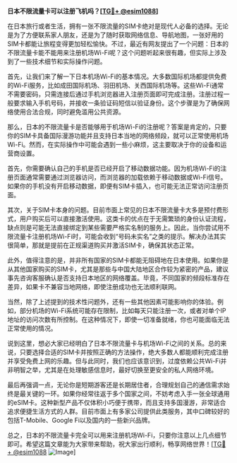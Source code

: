 **日本不限流量卡可以注册飞机吗？[[TG💪+ @esim1088](https://t.me/s/esim1088)]**

在日本旅行或者生活，拥有一张不限流量的SIM卡绝对是现代人必备的选择。无论是为了方便联系家人朋友，还是为了随时获取网络信息、导航地图，一张好用的SIM卡都能让旅程变得更加轻松愉快。不过，最近有网友提出了一个问题：日本的不限流量卡能不能用来注册机场Wi-Fi呢？这个问题听起来很有趣，但实际上涉及到了一些技术细节和实际操作问题。

首先，让我们来了解一下日本机场Wi-Fi的基本情况。大多数国际机场都提供免费的Wi-Fi服务，比如成田国际机场、羽田机场、关西国际机场等。这些Wi-Fi通常不需要密码，只需连接后通过手机浏览器进入注册页面即可完成注册。注册过程一般要求输入手机号码，并接收一条验证码短信以验证身份。这个步骤是为了确保网络使用合法合规，同时避免滥用公共资源。

那么，日本的不限流量卡是否能够用于机场Wi-Fi的注册呢？答案是肯定的，只要你的SIM卡具备国际漫游功能并且支持日本当地的网络频段，就可以正常使用机场Wi-Fi。然而，在实际操作中可能会遇到一些小麻烦，这主要取决于你的设备和运营商设置。

首先，你需要确认自己的手机是否已经开启了移动数据功能。因为机场Wi-Fi的注册页面通常需要通过浏览器访问，而浏览器的加载依赖于移动数据或Wi-Fi信号。如果你的手机没有开启移动数据，即便有SIM卡插入，也可能无法正常访问注册页面。

其次，关于SIM卡本身的问题。目前市面上常见的日本不限流量卡大多是预付费形式，用户购买后可以直接激活使用。这类卡的优点在于无需繁琐的身份认证流程，缺点则是可能无法直接绑定到某些需要严格实名制的服务上。因此，当你尝试用不限流量卡注册机场Wi-Fi时，可能会收到“号码未实名”之类的提示。解决办法其实很简单，那就是提前在正规渠道购买并激活SIM卡，确保其状态正常。

此外，值得注意的是，并非所有国家的SIM卡都能无阻碍地在日本使用。如果你是从其他国家购买的SIM卡，尤其是那些与中国大陆地区合作较为紧密的产品，建议事先咨询客服确认是否支持日本地区的网络覆盖。毕竟，不同国家的频段标准存在差异，如果卡不兼容当地网络，即使注册成功也无法顺利联网。

当然，除了上述提到的技术性问题外，还有一些其他因素可能影响你的体验。例如，部分机场的Wi-Fi系统可能存在限制，比如每天只能注册一次，或者对单个IP地址的访问次数有所控制。在这种情况下，即使一切准备就绪，你也可能面临无法正常使用的情况。

说到这里，想必大家已经明白了日本不限流量卡与机场Wi-Fi之间的关系。总的来说，只要选择合适的SIM卡并按照正确的方法操作，绝大多数人都能顺利完成注册并享受免费上网的乐趣。但与此同时，我们也应该意识到，过度依赖公共Wi-Fi并非明智之举，尤其是在处理敏感信息时，最好切换至更安全的私人网络环境。

最后再强调一点，无论你是短期游客还是长期居住者，合理规划自己的通信需求始终是最关键的一环。如果你经常往返于多个国家之间，不妨考虑入手一张全球通用的eSIM卡。这种新型产品不仅体积小巧便于携带，而且支持多国漫游，非常适合追求便捷生活方式的人群。目前市面上有多家公司提供此类服务，其中口碑较好的包括T-Mobile、Google Fi以及国内的一些新兴品牌。

总之，日本的不限流量卡完全可以用来注册机场Wi-Fi，只要你注意以上几点细节即可。希望这篇文章能为大家带来帮助，祝大家出行顺利，畅享网络世界！[[TG💪+ @esim1088](https://t.me/s/esim1088) ![Image](https://i.postimg.cc/4NQfJmqS/Snipaste-2025-05-13-00-14-12.png)]